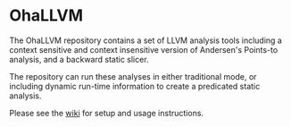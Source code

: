# OhaLLVM
The OhaLLVM repository contains a set of LLVM analysis 
tools including a context sensitive and context insensitive 
version of Andersen's Points-to analysis, and a backward 
static slicer.

The repository can run these analyses in either traditional 
mode, or including dynamic run-time information to create a 
predicated static analysis.

Please see the [wiki](https://github.com/ddevec/OhaLLVM/wiki)
for setup and usage instructions.
